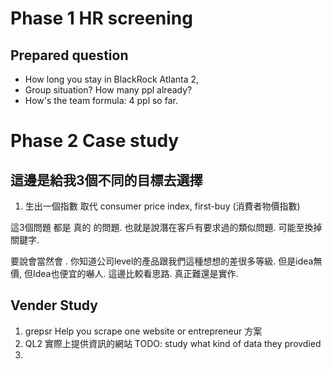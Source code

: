 # Phase 1 HR screening 
## Prepared question
- How long you stay in BlackRock
  Atlanta 2,
- Group situation? How many ppl already?
- How's the team formula:
		4 ppl so far.
# Phase 2 Case study

## 這邊是給我3個不同的目標去選擇
1) 生出一個指數 取代 consumer price index, first-buy (消費者物價指數)


這3個問題 都是 真的 的問題. 也就是說潛在客戶有要求過的類似問題. 
可能至換掉關鍵字. 

要說會當然會
. 你知道公司level的產品跟我們這種想想的差很多等級.
但是idea無價, 但Idea也便宜的嚇人. 這邊比較看思路. 真正難還是實作. 

## Vender Study
1. grepsr
Help you scrape one website or entrepreneur 方案 
2. QL2
實際上提供資訊的網站 TODO: study what kind of data they provdied
3. 
##

<!--stackedit_data:
eyJoaXN0b3J5IjpbLTEzNjgzMjE2MDZdfQ==
-->